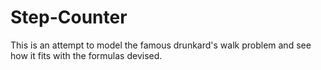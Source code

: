 # Step-Counter
This is an attempt to model the famous drunkard's walk problem and see how it fits with the formulas devised. 
